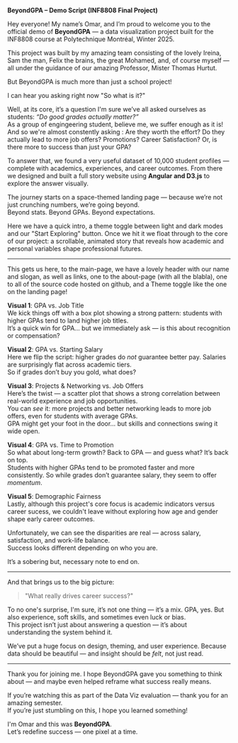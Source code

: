 **BeyondGPA – Demo Script (INF8808 Final Project)**

Hey everyone! My name’s Omar, and I’m proud to welcome you to the official demo of **BeyondGPA** — a data visualization project built for the INF8808 course at Polytechnique Montréal, Winter 2025.

This project was built by my amazing team consisting of the lovely Ireina, Sam the man, Felix the brains, the great Mohamed, and, of course myself — all under the guidance of our amazing Professor, Mister Thomas Hurtut.

But BeyondGPA is much more than just a school project!

I can hear you asking right now "So what is it?"

Well, at its core, it’s a question I'm sure we’ve all asked ourselves as students: _“Do good grades actually matter?”_  
As a group of engingeering student, believe me, we suffer enough as it is! And so we're almost constently asking :
Are they worth the effort?
Do they actually lead to more job offers? Promotions? Career Satisfaction? 
Or, is there more to success than just your GPA?

To answer that, we found a very useful dataset of 10,000 student profiles — complete with academics, experiences, and career outcomes.
From there we designed and built a full story website using **Angular and D3.js** to explore the answer visually.

The journey starts on a space-themed landing page — because we’re not just crunching numbers, we’re going beyond.  
Beyond stats. Beyond GPAs. Beyond expectations.

Here we have a quick intro, a theme toggle between light and dark modes and our "Start Exploring" button.
Once we hit it we float through to the core of our project: a scrollable, animated story that reveals how academic and personal variables shape professional futures.

---

This gets us here, to the main-page, we have a lovely header with our name and slogan, as well as links, one to the about-page (with all the blabla), one to all of the source code hosted on github, and a Theme toggle like the one on the landing page!

**Visual 1**: GPA vs. Job Title  
We kick things off with a box plot showing a strong pattern: students with higher GPAs tend to land higher job titles.  
It’s a quick win for GPA... but we immediately ask — is this about recognition or compensation?

**Visual 2**: GPA vs. Starting Salary  
Here we flip the script: higher grades do _not_ guarantee better pay. Salaries are surprisingly flat across academic tiers.  
So if grades don’t buy you gold, what does?

**Visual 3**: Projects & Networking vs. Job Offers  
Here’s the twist — a scatter plot that shows a strong correlation between real-world experience and job opportunities.  
You can _see_ it: more projects and better networking leads to more job offers, even for students with average GPAs.  
GPA might get your foot in the door… but skills and connections swing it wide open.

**Visual 4**: GPA vs. Time to Promotion  
So what about long-term growth? Back to GPA — and guess what? It’s back on top.  
Students with higher GPAs tend to be promoted faster and more consistently. So while grades don’t guarantee salary, they seem to offer _momentum_.

**Visual 5**: Demographic Fairness  
Lastly, although this project's core focus is academic indicators versus career sucess, we couldn't leave without exploring how age and gender shape early career outcomes.

Unfortunately, we can see the disparities are real — across salary, satisfaction, and work-life balance.  
Success looks different depending on who you are.

It’s a sobering but, necessary note to end on.

---

And that brings us to the big picture:

> "What really drives career success?"

To no one's surprise, I'm sure, it’s not one thing — it’s a mix. GPA, yes. But also experience, soft skills, and sometimes even luck or bias.  
This project isn’t just about answering a question — it’s about understanding the system behind it.

We’ve put a huge focus on design, theming, and user experience. Because data should be beautiful — and insight should be _felt_, not just read.

---

Thank you for joining me. I hope BeyondGPA gave you something to think about — and maybe even helped reframe what success really means.

If you’re watching this as part of the Data Viz evaluation — thank you for an amazing semester.  
If you’re just stumbling on this, I hope you learned something!

I'm Omar and this was **BeyondGPA**.  
Let’s redefine success — one pixel at a time.